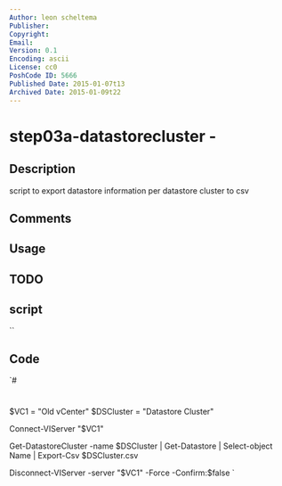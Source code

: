 ```yaml
---
Author: leon scheltema
Publisher: 
Copyright: 
Email: 
Version: 0.1
Encoding: ascii
License: cc0
PoshCode ID: 5666
Published Date: 2015-01-07t13
Archived Date: 2015-01-09t22
---
```


# step03a-datastorecluster - 

## Description

script to export datastore information per datastore cluster to csv

## Comments



## Usage



## TODO



## script

``

## Code

`#
 #
 
 $VC1 = "Old vCenter"
 $DSCluster = "Datastore Cluster"
 
 Connect-VIServer "$VC1"
 
 Get-DatastoreCluster -name $DSCluster | Get-Datastore  | Select-object Name | Export-Csv $DSCluster.csv
 
 Disconnect-VIServer -server "$VC1" -Force -Confirm:$false
`


